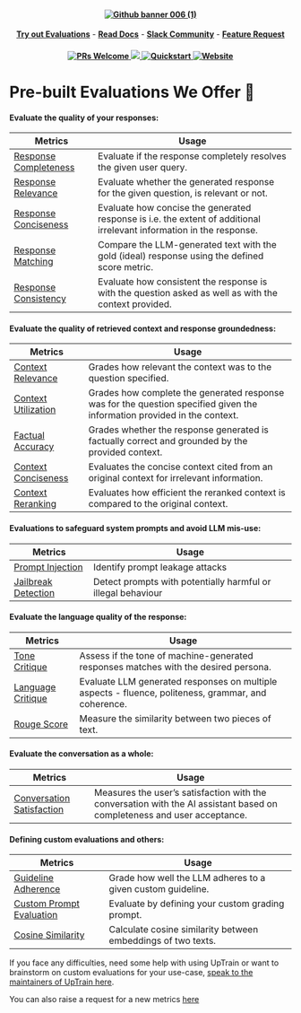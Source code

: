 <h4 align="center">
  <a href="https://uptrain.ai">
   <img alt="Github banner 006 (1)" src="https://github.com/uptrain-ai/uptrain/assets/108270398/96ac1505-7811-4e12-958e-fce9519542a1"/>
  </a>
</h4>

<p align="center">
<a href="https://demo.uptrain.ai/evals_demo/" rel="nofollow"><strong>Try out Evaluations</strong></a>
-
<a href="https://docs.uptrain.ai/getting-started/introduction" rel="nofollow"><strong>Read Docs</strong></a>
-
<a href="https://join.slack.com/t/uptraincommunity/shared_invite/zt-1yih3aojn-CEoR_gAh6PDSknhFmuaJeg" rel="nofollow"><strong>Slack Community</strong></a>
-
<a href="https://github.com/uptrain-ai/uptrain/issues/new?assignees=&labels=enhancement&template=feature_request.md&title=" rel="nofollow"><strong>Feature Request</strong></a>
</p>

<h4 align="center">
<a href='https://github.com/uptrain-ai/uptrain/blob/main/CONTRIBUTING.md'>
    <img alt='PRs Welcome' src='https://img.shields.io/badge/PRs-welcome-blue.svg?style=shields'/>
  </a>
  <a href="https://github.com/uptrain-ai/uptrain/graphs/contributors">
    <img src="https://img.shields.io/github/contributors/uptrain-ai/uptrain" />
  </a>
  <a href="https://docs.uptrain.ai/getting-started/quickstart">
    <img src="https://img.shields.io/badge/Quickstart-tutorial-orange" alt="Quickstart" />
  </a>
  <a href="https://uptrain.ai/">
    <img src="https://img.shields.io/badge/UpTrain-Website-red" alt="Website" />
  </a>
</h4>


# Pre-built Evaluations We Offer 📝

#### Evaluate the quality of your responses: 

| Metrics  | Usage | 
|------------|----------|
| [Response Completeness](https://github.com/uptrain-ai/uptrain/blob/main/examples/checks/response_quality/completeness.ipynb)        | Evaluate if the response completely resolves the given user query.      | 
| [Response Relevance](https://github.com/uptrain-ai/uptrain/blob/main/examples/checks/response_quality/relevance.ipynb)      | Evaluate whether the generated response for the given question, is relevant or not.    | 
| [Response Conciseness](https://github.com/uptrain-ai/uptrain/blob/main/examples/checks/response_quality/conciseness.ipynb) | Evaluate how concise the generated response is i.e. the extent of additional irrelevant information in the response.    | 
| [Response Matching ](https://github.com/uptrain-ai/uptrain/blob/main/examples/checks/response_quality/matching.ipynb)  | Compare the LLM-generated text with the gold (ideal) response using the defined score metric.  |
| [Response Consistency](https://github.com/uptrain-ai/uptrain/blob/main/examples/checks/response_quality/consistency.ipynb)   | Evaluate how consistent the response is with the question asked as well as with the context provided.  |


#### Evaluate the quality of retrieved context and response groundedness:

| Metrics  | Usage | 
|------------|----------|
|[Context Relevance](https://docs.uptrain.ai/predefined-evaluations/context-awareness/context-relevance) | Grades how relevant the context was to the question specified. |
|[Context Utilization](https://docs.uptrain.ai/predefined-evaluations/context-awareness/context-utilization) | Grades how complete the generated response was for the question specified given the information provided in the context. |
|[Factual Accuracy](https://docs.uptrain.ai/predefined-evaluations/context-awareness/factual-accuracy)| Grades whether the response generated is factually correct and grounded by the provided context.|
|[Context Conciseness](https://docs.uptrain.ai/predefined-evaluations/context-awareness/context-conciseness)| Evaluates the concise context cited from an original context for irrelevant information.
|[Context Reranking](https://docs.uptrain.ai/predefined-evaluations/context-awareness/context-reranking)| Evaluates how efficient the reranked context is compared to the original context.|


#### Evaluations to safeguard system prompts and avoid LLM mis-use:

| Metrics  | Usage | 
|------------|----------|
| [Prompt Injection](https://github.com/uptrain-ai/uptrain/blob/main/examples/checks/safeguarding/system_prompt_injection.ipynb)       | Identify prompt leakage attacks| 
| [Jailbreak Detection](https://github.com/uptrain-ai/uptrain/blob/main/examples/checks/safeguarding/jailbreak_detection.ipynb)       | Detect prompts with potentially harmful or illegal behaviour|

#### Evaluate the language quality of the response:

| Metrics  | Usage | 
|------------|----------|
| [Tone Critique](https://github.com/uptrain-ai/uptrain/blob/main/examples/checks/language_features/tone_critique.ipynb)       | Assess if the tone of machine-generated responses matches with the desired persona.| 
| [Language Critique](https://github.com/uptrain-ai/uptrain/blob/main/examples/checks/language_features/language_critique.ipynb)       | Evaluate LLM generated responses on multiple aspects - fluence, politeness, grammar, and coherence.| 
| [Rouge Score](https://github.com/uptrain-ai/uptrain/blob/main/examples/checks/language_features/rouge_score.ipynb)       | Measure the similarity between two pieces of text. | 

#### Evaluate the conversation as a whole:

| Metrics  | Usage | 
|------------|----------|
| [Conversation Satisfaction](https://github.com/uptrain-ai/uptrain/blob/main/examples/checks/conversation/conversation_satisfaction.ipynb)       | Measures the user’s satisfaction with the conversation with the AI assistant based on completeness and user acceptance.| 

#### Defining custom evaluations and others:

| Metrics  | Usage | 
|------------|----------|
| [Guideline Adherence](https://github.com/uptrain-ai/uptrain/blob/main/examples/checks/custom/guideline_adherence.ipynb)       | Grade how well the LLM adheres to a given custom guideline.| 
| [Custom Prompt Evaluation](https://github.com/uptrain-ai/uptrain/blob/main)       | Evaluate by defining your custom grading prompt.| 
| [Cosine Similarity](https://github.com/uptrain-ai/uptrain/blob/main/examples/checks/custom/cosine_similarity.ipynb)       | Calculate cosine similarity between embeddings of two texts.| 

If you face any difficulties, need some help with using UpTrain or want to brainstorm on custom evaluations for your use-case, [speak to the maintainers of UpTrain here](https://calendly.com/uptrain-sourabh/30min).

You can also raise a request for a new metrics [here](https://github.com/uptrain-ai/uptrain/issues/new?assignees=&labels=enhancement&template=feature_request.md&title=)
